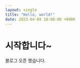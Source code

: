 ```yaml
---
layout: single
title: "Hello, world!"
date: 2023-04-09 10:08:00 +0900
---
```


# 시작합니다~
블로그 오픈 했습니다.
